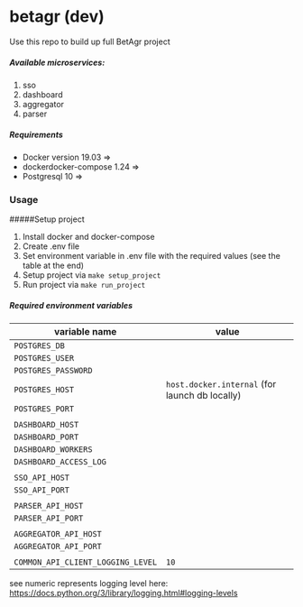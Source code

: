# betagr (dev)

Use this repo to build up full BetAgr project


##### Available microservices:
1. sso
2. dashboard
3. aggregator
4. parser

##### Requirements
* Docker version 19.03 =>
* dockerdocker-compose 1.24 =>
* Postgresql 10 =>

### Usage

#####Setup project
1. Install docker and docker-compose
2. Сreate .env file 
3. Set environment variable in .env file with the required values (see the table at the end)
4. Setup project via `make setup_project`
5. Run project via `make run_project`

##### Required environment variables

|            variable name            |             value               |
|               ---                   |              ---                |
|`POSTGRES_DB`                        |           
|`POSTGRES_USER`                      |               
|`POSTGRES_PASSWORD`                  |
|`POSTGRES_HOST`                      |`host.docker.internal` (for launch db locally)
|`POSTGRES_PORT`                      |
|                                     |
|`DASHBOARD_HOST`                     |
|`DASHBOARD_PORT`                     |
|`DASHBOARD_WORKERS`                  |
|`DASHBOARD_ACCESS_LOG`               |
|                                     |
|`SSO_API_HOST`                       |
|`SSO_API_PORT`                       |
|                                     |
|`PARSER_API_HOST`                    |
|`PARSER_API_PORT`                    |
|                                     |
|`AGGREGATOR_API_HOST`                |
|`AGGREGATOR_API_PORT`                |
|                                     |
|`COMMON_API_CLIENT_LOGGING_LEVEL`    |                  `10`

see numeric represents logging level here: https://docs.python.org/3/library/logging.html#logging-levels